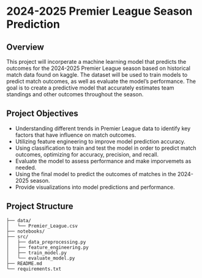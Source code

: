 # 2024-2025 Premier League Season Prediction 

## Overview 
This project will incorperate a machine learning model that predicts the outcomes for the 2024-2025 Premier League season based on historical match data found on kaggle. The dataset will be used to train models to predict match outcomes, as well as evaluate the model’s performance. The goal is to create a predictive model that accurately estimates team standings and other outcomes throughout the season. 

## Project Objectives 
- Understanding different trends in Premier League data to identify key factors that have influence on match outcomes.
- Utilizing feature engineering to improve model prediction accuracy.
- Using classification to train and test the model in order to predict match outcomes, optimizing for accuracy, precision, and recall.
- Evaluate the model to assess performance and make imporvemets as needed. 
- Using the final model to predict the outcomes of matches in the 2024-2025 season.
- Provide visualizations into model predictions and performance.

## Project Structure
```plaintext
├── data/                     
│   └── Premier_League.csv    
├── notebooks/                
├── src/                      
│   ├── data_preprocessing.py
│   ├── feature_engineering.py
│   ├── train_model.py
│   └── evaluate_model.py
├── README.md               
└── requirements.txt          
